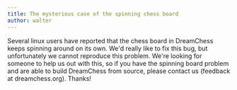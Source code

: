 ```yaml
---
title: The mysterious case of the spinning chess board
author: walter
---
```

Several linux users have reported that the chess board in DreamChess keeps spinning around on its own. We'd really like to fix this bug, but unfortunately we cannot reproduce this problem. We're looking for someone to help us out with this, so if you have the spinning board problem and are able to build DreamChess from source, please contact us (feedback at dreamchess.org). Thanks!
